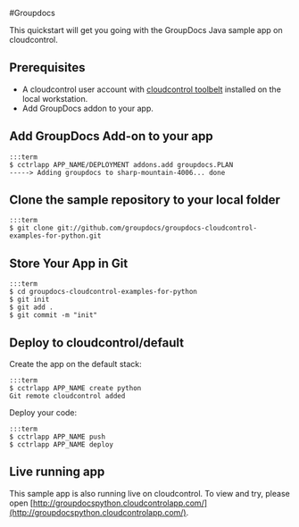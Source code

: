 #Groupdocs

This quickstart will get you going with the GroupDocs Java sample app on cloudcontrol.

## Prerequisites

* A cloudcontrol user account with [cloudcontrol toolbelt](https://toolbelt.cloudcontrol.com/) installed on the local workstation.
* Add GroupDocs addon to your app.

## Add GroupDocs Add-on to your app

	:::term
    $ cctrlapp APP_NAME/DEPLOYMENT addons.add groupdocs.PLAN
    -----> Adding groupdocs to sharp-mountain-4006... done

## Clone the sample repository to your local folder

	:::term
	$ git clone git://github.com/groupdocs/groupdocs-cloudcontrol-examples-for-python.git

## Store Your App in Git

    :::term
	$ cd groupdocs-cloudcontrol-examples-for-python
    $ git init
    $ git add .
    $ git commit -m "init"

## Deploy to cloudcontrol/default

Create the app on the default stack:

    :::term
    $ cctrlapp APP_NAME create python
    Git remote cloudcontrol added

Deploy your code:

    :::term
    $ cctrlapp APP_NAME push
	$ cctrlapp APP_NAME deploy

## Live running app
This sample app is also running live on cloudcontrol. To view and try, please open [http://groupdocspython.cloudcontrolapp.com/](http://groupdocspython.cloudcontrolapp.com/).
